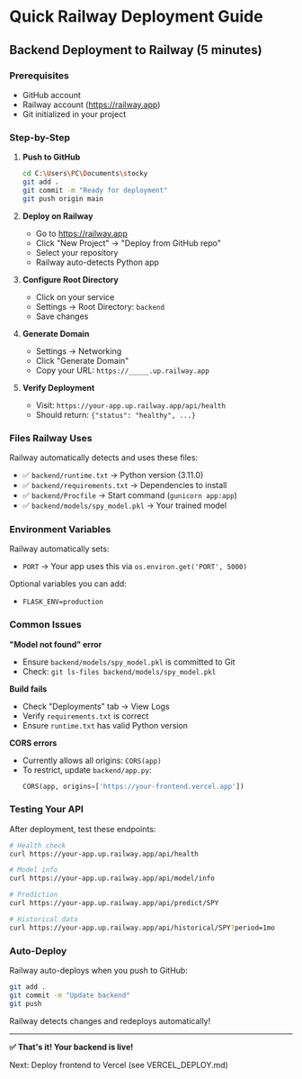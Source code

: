 # Quick Railway Deployment Guide

## Backend Deployment to Railway (5 minutes)

### Prerequisites
- GitHub account
- Railway account (https://railway.app)
- Git initialized in your project

### Step-by-Step

1. **Push to GitHub**
   ```bash
   cd C:\Users\PC\Documents\stocky
   git add .
   git commit -m "Ready for deployment"
   git push origin main
   ```

2. **Deploy on Railway**
   - Go to https://railway.app
   - Click "New Project" → "Deploy from GitHub repo"
   - Select your repository
   - Railway auto-detects Python app

3. **Configure Root Directory**
   - Click on your service
   - Settings → Root Directory: `backend`
   - Save changes

4. **Generate Domain**
   - Settings → Networking
   - Click "Generate Domain"
   - Copy your URL: `https://_____.up.railway.app`

5. **Verify Deployment**
   - Visit: `https://your-app.up.railway.app/api/health`
   - Should return: `{"status": "healthy", ...}`

### Files Railway Uses

Railway automatically detects and uses these files:

- ✅ `backend/runtime.txt` → Python version (3.11.0)
- ✅ `backend/requirements.txt` → Dependencies to install
- ✅ `backend/Procfile` → Start command (`gunicorn app:app`)
- ✅ `backend/models/spy_model.pkl` → Your trained model

### Environment Variables

Railway automatically sets:
- `PORT` → Your app uses this via `os.environ.get('PORT', 5000)`

Optional variables you can add:
- `FLASK_ENV=production`

### Common Issues

**"Model not found" error**
- Ensure `backend/models/spy_model.pkl` is committed to Git
- Check: `git ls-files backend/models/spy_model.pkl`

**Build fails**
- Check "Deployments" tab → View Logs
- Verify `requirements.txt` is correct
- Ensure `runtime.txt` has valid Python version

**CORS errors**
- Currently allows all origins: `CORS(app)`
- To restrict, update `backend/app.py`:
  ```python
  CORS(app, origins=['https://your-frontend.vercel.app'])
  ```

### Testing Your API

After deployment, test these endpoints:

```bash
# Health check
curl https://your-app.up.railway.app/api/health

# Model info
curl https://your-app.up.railway.app/api/model/info

# Prediction
curl https://your-app.up.railway.app/api/predict/SPY

# Historical data
curl https://your-app.up.railway.app/api/historical/SPY?period=1mo
```

### Auto-Deploy

Railway auto-deploys when you push to GitHub:
```bash
git add .
git commit -m "Update backend"
git push
```

Railway detects changes and redeploys automatically!

---

**✅ That's it! Your backend is live!**

Next: Deploy frontend to Vercel (see VERCEL_DEPLOY.md)

